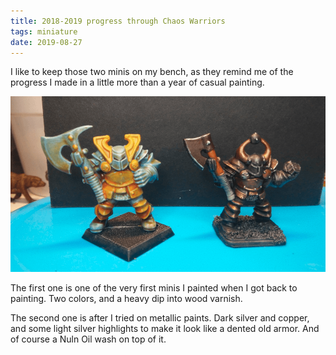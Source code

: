 ```yaml
---
title: 2018-2019 progress through Chaos Warriors
tags: miniature
date: 2019-08-27
---
```


I like to keep those two minis on my bench, as they remind me of the progress I made in a little more than a year of casual painting.

![image-20200720150731685](image-20200720150731685.png)

The first one is one of the very first minis I painted when I got back to painting. Two colors, and a heavy dip into wood varnish.

The second one is after I tried on metallic paints. Dark silver and copper, and some light silver highlights to make it look like a dented old armor. And of course a Nuln Oil wash on top of it.
